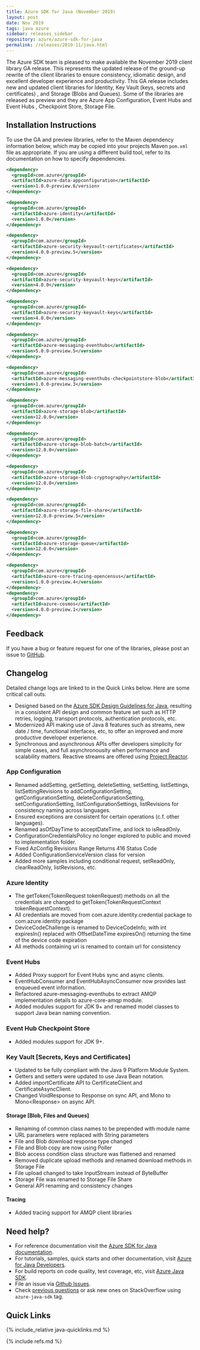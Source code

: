 ```yaml
---
title: Azure SDK for Java (November 2019)
layout: post
date: Nov 2019
tags: java azure
sidebar: releases_sidebar
repository: azure/azure-sdk-for-java
permalink: /releases/2019-11/java.html
---
```


The Azure SDK team is pleased to make available the November 2019 client library GA release. This represents the updated release of the ground-up rewrite of the client libraries to ensure consistency, idiomatic design, and excellent developer experience and productivity. This GA release includes new and updated client libraries for Identity, Key Vault (keys, secrets and certificates) , and Storage (Blobs  and Queues). Some of the libraries are released as preview and they are  Azure App Configuration, Event Hubs and Event Hubs , Checkpoint Store, Storage File.

## Installation Instructions
To use the GA and preview libraries, refer to the Maven dependency information below, which may be copied into your projects Maven `pom.xml` file as appropriate. If you are using a different build tool, refer to its documentation on how to specify dependencies.

```xml
<dependency>
  <groupId>com.azure</groupId>
  <artifactId>azure-data-appconfiguration</artifactId>
  <version>1.0.0-preview.6/version>
</dependency>

<dependency>
  <groupId>com.azure</groupId>
  <artifactId>azure-identity</artifactId>
  <version>1.0.0</version>
</dependency>

<dependency>
  <groupId>com.azure</groupId>
  <artifactId>azure-security-keyvault-certificates</artifactId>
  <version>4.0.0-preview.5</version>
</dependency>

<dependency>
  <groupId>com.azure</groupId>
  <artifactId>azure-security-keyvault-keys</artifactId>
  <version>4.0.0</version>
</dependency>

<dependency>
  <groupId>com.azure</groupId>
  <artifactId>azure-security-keyvault-keys</artifactId>
  <version>4.0.0</version>
</dependency>

<dependency>
  <groupId>com.azure</groupId>
  <artifactId>azure-messaging-eventhubs</artifactId>
  <version>5.0.0-preview.5</version>
</dependency>

<dependency>
  <groupId>com.azure</groupId>
  <artifactId>azure-messaging-eventhubs-checkpointstore-blob</artifactId>
  <version>1.0.0-preview.3</version>
</dependency>

<dependency>
  <groupId>com.azure</groupId>
  <artifactId>azure-storage-blob</artifactId>
  <version>12.0.0</version>
</dependency>

<dependency>
  <groupId>com.azure</groupId>
  <artifactId>azure-storage-blob-batch</artifactId>
  <version>12.0.0</version>
</dependency>

<dependency>
  <groupId>com.azure</groupId>
  <artifactId>azure-storage-blob-cryptography</artifactId>
  <version>12.0.0</version>
</dependency>

<dependency>
  <groupId>com.azure</groupId>
  <artifactId>azure-storage-file-share</artifactId>
  <version>12.0.0-preview.5</version>
</dependency>

<dependency>
  <groupId>com.azure</groupId>
  <artifactId>azure-storage-queue</artifactId>
  <version>12.0.0</version>
</dependency>

<dependency>
  <groupId>com.azure</groupId>
  <artifactId>azure-core-tracing-opencensus</artifactId>
  <version>1.0.0-preview.4</version>
</dependency>
<dependency>
  <groupId>com.azure</groupId>
  <artifactId>azure-cosmos</artifactId>
  <version>4.0.0-preview.1</version>
</dependency>
```

## Feedback
If you have a bug or feature request for one of the libraries, please post an issue to [GitHub](https://github.com/azure/azure-sdk-for-java/issues).

## Changelog
Detailed change logs are linked to in the Quick Links below. Here are some critical call outs.

* Designed based on the [Azure SDK Design Guidelines for Java](https://azure.github.io/azure-sdk/java_introduction.html), resulting in a consistent API design and common feature set such as HTTP retries, logging, transport protocols, authentication protocols, etc.
* Modernized API making use of Java 8 features such as streams, new date / time, functional interfaces, etc, to offer an improved and more productive developer experience.
* Synchronous and asynchronous APIs offer developers simplicity for simple cases, and full asynchronousity when performance and scalability matters. Reactive streams are offered using [Project Reactor](http://projectreactor.io).

### App Configuration
- Renamed addSetting, getSetting, deleteSetting, setSetting, listSettings, listSettingRevisions to
  addConfigurationSetting, getConfigurationSetting, deleteConfigurationSetting, setConfigurationSetting,
  listConfigurationSettings, listRevisions for consistency naming across languages.
- Ensured exceptions are consistent for certain operations (c.f. other languages).
- Renamed asOfDayTime to acceptDateTime, and lock to isReadOnly.
- ConfigurationCredentialsPolicy no longer explored to public and moved to implementation folder.
- Fixed AzConfig Revisions Range Returns 416 Status Code
- Added ConfigurationServiceVersion class for version
- Added more samples including conditional request, setReadOnly, clearReadOnly, listRevisions, etc.

### Azure Identity
- The getToken(TokenRequest tokenRequest) methods on all the credentials are changed to getToken(TokenRequestContext tokenRequestContext).
- All credentials are moved from com.azure.identity.credential package to com.azure.identity package
- DeviceCodeChallenge is renamed to DeviceCodeInfo, with int expiresIn() replaced with OffsetDateTime expiresOn() returning the time of the device code expiration
- All methods containing uri is renamed to contain url for consistency

### Event Hubs
- Added Proxy support for Event Hubs sync and async clients.
- EventHubConsumer and EventHubAsyncConsumer now provides last enqueued event information.
- Refactored azure-messaging-eventhubs to extract AMQP implementation details to azure-core-amqp module.
- Added modules support for JDK 9+ and renamed model classes to support Java bean naming convention.

### Event Hub Checkpoint Store
- Added modules support for JDK 9+.

### Key Vault [Secrets, Keys and Certificates]
- Updated to be fully compliant with the Java 9 Platform Module System.
- Getters and setters were updated to use Java Bean notation.
- Added importCertificate API to CertificateClient and CertificateAsyncClient.
- Changed VoidResponse to Response<Void> on sync API, and Mono<VoidResponse> to Mono<Response<Void>> on async API.

####  Storage [Blob, Files and Queues]
- Renaming of common class names to be prepended with module name
- URL parameters were replaced with String parameters
- File and Blob download response type changed
-	File and Blob copy are now using Poller
-	Blob access condition class structure was flattened and renamed
-	Removed duplicate upload methods and renamed download methods in Storage File
-	File upload changed to take InputStream instead of ByteBuffer
-	Storage File was renamed to Storage File Share
-	General API renaming and consistency changes

####  Tracing
- Added tracing support for AMQP client libraries

## Need help?
* For reference documentation visit the [Azure SDK for Java documentation](https://azure.github.io/azure-sdk-for-java/track2reports/index.html).
* For tutorials, samples, quick starts and other documentation, visit [Azure for Java Developers](https://docs.microsoft.com/java/azure/).
* For build reports on code quality, test coverage, etc, visit [Azure Java SDK](https://azuresdkartifacts.blob.core.windows.net/azure-sdk-for-java/index.html).
* File an issue via [Github Issues](https://github.com/Azure/azure-sdk-for-java/issues/new/choose).
* Check [previous questions](https://stackoverflow.com/questions/tagged/azure-java-sdk) or ask new ones on StackOverflow using `azure-java-sdk` tag.

## Quick Links

{% include_relative java-quicklinks.md %}

{% include refs.md %}
